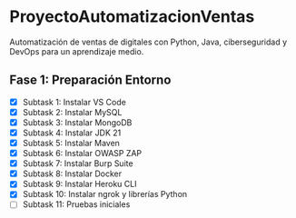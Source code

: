 # ProyectoAutomatizacionVentas
Automatización de ventas de digitales con Python, Java, ciberseguridad y DevOps para un aprendizaje medio.

## Fase 1: Preparación Entorno
- [x] Subtask 1: Instalar VS Code
- [x] Subtask 2: Instalar MySQL
- [x] Subtask 3: Instalar MongoDB
- [X] Subtask 4: Instalar JDK 21
- [x] Subtask 5: Instalar Maven
- [x] Subtask 6: Instalar OWASP ZAP
- [x] Subtask 7: Instalar Burp Suite
- [x] Subtask 8: Instalar Docker
- [x] Subtask 9: Instalar Heroku CLI
- [x] Subtask 10: Instalar ngrok y librerías Python
- [ ] Subtask 11: Pruebas iniciales
